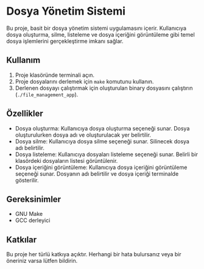 # Dosya Yönetim Sistemi

Bu proje, basit bir dosya yönetim sistemi uygulamasını içerir. Kullanıcıya dosya oluşturma, silme, listeleme ve dosya içeriğini görüntüleme gibi temel dosya işlemlerini gerçekleştirme imkanı sağlar.

## Kullanım

1. Proje klasöründe terminali açın.
2. Proje dosyalarını derlemek için `make` komutunu kullanın.
3. Derlenen dosyayı çalıştırmak için oluşturulan binary dosyasını çalıştırın (`./file_management_app`).

## Özellikler

- Dosya oluşturma: Kullanıcıya dosya oluşturma seçeneği sunar. Dosya oluşturulurken dosya adı ve oluşturulacak yer belirtilir.
- Dosya silme: Kullanıcıya dosya silme seçeneği sunar. Silinecek dosya adı belirtilir.
- Dosya listeleme: Kullanıcıya dosyaları listeleme seçeneği sunar. Belirli bir klasördeki dosyaların listesi görüntülenir.
- Dosya içeriğini görüntüleme: Kullanıcıya dosya içeriğini görüntüleme seçeneği sunar. Dosyanın adı belirtilir ve dosya içeriği terminalde gösterilir.

## Gereksinimler

- GNU Make
- GCC derleyici

## Katkılar

Bu proje her türlü katkıya açıktır. Herhangi bir hata bulursanız veya bir öneriniz varsa lütfen bildirin.

